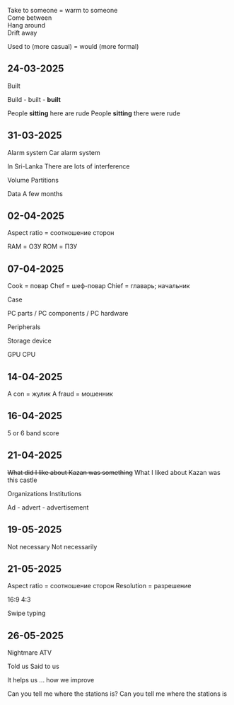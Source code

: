 
Take to someone = warm to someone  
Come between  
Hang around  
Drift away  

Used to (more casual) = would (more formal)  

## 24-03-2025

Built 

Build - built - **built** 

People **sitting** here are rude
People **sitting** there were rude

## 31-03-2025

Alarm system
Car alarm system

In Sri-Lanka 
There are lots of interference

Volume
Partitions

Data 
A few months

## 02-04-2025

Aspect ratio = соотношение сторон

RAM = ОЗУ 
ROM = ПЗУ

## 07-04-2025

Cook = повар
Chef = шеф-повар
Chief = главарь; начальник

Case

PC parts / PC components / PC hardware

Peripherals 

Storage device

GPU
CPU

## 14-04-2025

A con = жулик
A fraud = мошенник

## 16-04-2025

5 or 6 band score

## 21-04-2025

~~What did I like about Kazan was something~~
What I liked about Kazan was this castle

Organizations
Institutions

Ad - advert - advertisement 

## 19-05-2025

Not necessary
Not necessarily 

## 21-05-2025

Aspect ratio = соотношение сторон
Resolution = разрешение

16:9
4:3

Swipe typing

## 26-05-2025

Nightmare
ATV 

Told us
Said to us

It helps us ... how we improve

Can you tell me where the stations is?
Can you tell me where the stations is
